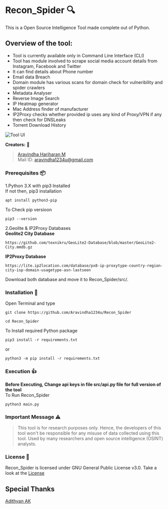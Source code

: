 # Recon_Spider  :mag:
  This is a Open Source Intelligence Tool made complete out of Python.
  
## Overview of the tool:
* Tool is currently available only in Command Line Interface (CLI)
* Tool has module involved to scrape social media account details from Instagram, Facebook and Twitter
* It can find details about Phone number
* Email data Breach
* Domain module has various scans for domain check for vulneribility and spider crawlers
* Metadata Analyser
* Reverse Image Search 
* IP Heatmap generator
* Mac Address finder of manufacturer
* IP2Proxy checks whether provided ip uses any kind of Proxy/VPN if any then check for DNSLeaks
* Torrent Download History

![Tool UI](https://drive.google.com/uc?export=view&id=12pJcN7J20XfzdY16sMKs0ddSaja5-lMn)

**Creators:**  :bust_in_silhouette:
> [Aravindha Hariharan M](https://github.com/Aravindha1234u)  
  Mail ID: aravindha1234u@gmail.com

### Prerequisites  :package:
1.Python 3.X with pip3 Installed  
If not then, pip3 installation  
```
apt install python3-pip
```  
To Check pip versioon  
```
pip3 --version
```
2.Geolite & IP2Proxy Databases  
**Geolite2 City Database**
```
https://github.com/texnikru/GeoLite2-Database/blob/master/GeoLite2-City.mmdb.gz
```

**IP2Proxy Database**
```
https://lite.ip2location.com/database/px8-ip-proxytype-country-region-city-isp-domain-usagetype-asn-lastseen
```
Download both database and move it to Recon_Spider/src/.

### Installation  :floppy_disk:
Open Terminal and type
```
git clone https://github.com/Aravindha1234u/Recon_Spider

cd Recon_Spider
```

To Install required Python package

```
pip3 install -r requirements.txt
```
or
```
python3 -m pip install -r requirements.txt
```

### Execution  :+1:
**Before Executing, Change api keys in file src/api.py file for full version of the tool**  
To Run Recon_Spider
```
python3 main.py
```

### Important Message  :warning:

>This tool is for research purposes only. Hence, the developers of this tool won't be responsible for any misuse of data collected using this tool. Used by many researchers and open source intelligence (OSINT) analysts.

### License  :page_facing_up:
Recon_Spider is licensed under GNU General Public License v3.0. Take a look at the [License](https://github.com/Aravindha1234u/Recon_Spider/blob/master/LICENSE)

## Special Thanks 
[Adithyan AK](https://github.com/adithyan-ak)

